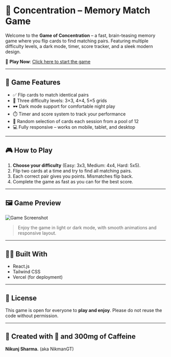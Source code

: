 # 🎴 Concentration – Memory Match Game

Welcome to the **Game of Concentration** – a fast, brain-teasing memory game where you flip cards to find matching pairs. Featuring multiple difficulty levels, a dark mode, timer, score tracker, and a sleek modern design.

🔗 **Play Now**: [Click here to start the game](https://game-of-concentration-nikunj.vercel.app/)

---

## 🧠 Game Features

- ✅ Flip cards to match identical pairs
- 🎯 Three difficulty levels: 3×3, 4×4, 5×5 grids
- 🕶️ Dark mode support for comfortable night play
- ⏱️ Timer and score system to track your performance
- 🔀 Random selection of cards each session from a pool of 12
- 💻 Fully responsive – works on mobile, tablet, and desktop

---

## 🎮 How to Play

1. **Choose your difficulty** (Easy: 3x3, Medium: 4x4, Hard: 5x5).
2. Flip two cards at a time and try to find all matching pairs.
3. Each correct pair gives you points. Mismatches flip back.
4. Complete the game as fast as you can for the best score.

---

## 🖼️ Game Preview

![Game Screenshot](./screenshots/demo.png)

> Enjoy the game in light or dark mode, with smooth animations and responsive layout.

---

## 👨‍💻 Built With

- React.js
- Tailwind CSS
- Vercel (for deployment)

---

## 📜 License

This game is open for everyone to **play and enjoy**. Please do not reuse the code without permission.

---

## 🙌 Created with 💓 and 300mg of Caffeine

**Nikunj Sharma.** (aka NikmanGT)
